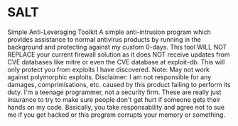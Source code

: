 # SALT
Simple Anti-Leveraging Toolkit
A simple anti-intrusion program which provides assistance to normal antivirus products by running in the background and protecting against my custom 0-days. 
This tool WILL NOT REPLACE your current firewall solution as it does NOT receive updates from CVE databases like mitre or even the CVE database at exploit-db. This will only protect you from exploits I have discovered.
Note: May not work against polymorphic exploits.
Disclaimer: I am not responsible for any damages, comprimisations, etc. caused by this product failing to perform its duty. I'm a teenage programmer, not a security firm. These are really just insurance to try to make sure people don't get hurt if someone gets their hands on my code. Basically, you take responsability and agree not to sue me if you get hacked or this program corrupts your memory or something.
